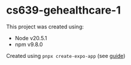 # cs639-gehealthcare-1

This project was created using:

- Node v20.5.1
- npm v9.8.0

Created using `pnpx create-expo-app` (see [guide](https://docs.expo.dev/tutorial/create-your-first-app/))
